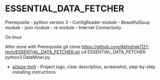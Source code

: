 # ESSENTIAL_DATA_FETCHER
Prerequisite
	- python version 3
	- ConfigReader module 
	- BeautifulSoup module
	- json module
	- re module
	- Internet Connectivity 
	
On linux 

After done with Prerequisite
git clone https://github.com/Abhishek1121-tech/ESSENTIAL_DATA_FETCHER.git
cd ESSENTIAL_DATA_FETCHER
python3 DataMiner.py

- [ai/size-limit](https://github.com/ai/size-limit#readme) - Project logo, clear description, screenshot, step-by-step installing instructions.
